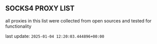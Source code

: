 ## SOCKS4 PROXY LIST

all proxies in this list were collected from open sources and tested for functionality

last update: `2025-01-04 12:20:03.444896+00:00`